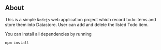 ## About
This is a simple `Nodejs` web application project which record todo items and store them into Datastore. User can add and delete the listed Todo item. 

You can install all dependencies by running 

``` npm install ```

